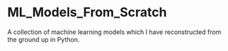 # ML_Models_From_Scratch
A collection of machine learning models which I have reconstructed from the ground up in Python. 

